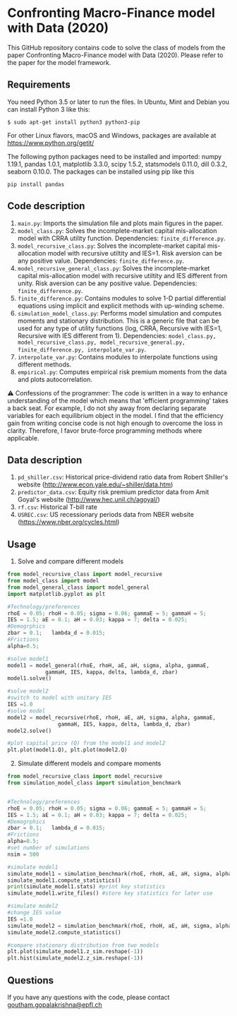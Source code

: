 # Confronting Macro-Finance model with Data (2020)
This GitHub repository contains code to solve the class of models from the paper Confronting Macro-Finance model with Data (2020). Please refer to the paper for the model framework. 

## Requirements
You need Python 3.5 or later to run the files. In Ubuntu, Mint and Debian you can install Python 3 like this:
```
$ sudo apt-get install python3 python3-pip 
```
For other Linux flavors, macOS and Windows, packages are available at
https://www.python.org/getit/

The following python packages need to be installed and imported: numpy 1.19.1, pandas 1.0.1, matplotlib 3.3.0, scipy 1.5.2, statsmodels 0.11.0, dill 0.3.2, seaborn 0.10.0. The packages can be installed using pip like this
```
pip install pandas
```

## Code description
1) ```main.py```: Imports the simulation file and plots main figures in the paper.
2) ```model_class.py```: Solves the incomplete-market capital mis-allocation model with CRRA utility function. Dependencies: ```finite_difference.py```. 
3) ```model_recursive_class.py```: Solves the incomplete-market capital mis-allocation model with recursive utiltity and IES=1. Risk aversion can be any positive value. Dependencies: ```finite_difference.py```.
4) ```model_recursive_general_class.py```: Solves the incomplete-market capital mis-allocation model with recursive utiltity and IES different from unity. Risk aversion can be any positive value. Dependencies: ```finite_difference.py```.
5) ```finite_difference.py```: Contains modules to solve 1-D partial differential equations using implicit and explicit methods with up-winding scheme. 
6) ```simulation_model_class.py```: Performs model simulation and computes moments and stationary distribution. This is a generic file that can be used for any type of utility functions (log, CRRA, Recursive with IES=1, Recursive with IES different from 1). Dependencies: ```model_class.py, model_recursive_class.py, model_recursive_general.py, finite_difference.py, interpolate_var.py```.
7) ```interpolate_var.py```: Contains modules to interpolate functions using different methods.
8) ```empirical.py```: Computes empirical risk premium moments from the data and plots autocorrelation. 

:warning: Confessions of the programmer: The code is written in a way to enhance understanding of the model which means that 'efficient programming' takes a back seat. For example, I do not shy away from declaring separate variables for each equilibrium object in the model. I find that the efficiency gain from writing concise code is not high enough to overcome the loss in clarity. Therefore, I favor brute-force programming methods where applicable.   

## Data description
1) ```pd_shiller.csv```: Historical price-dividend ratio data from Robert Shiller's website (http://www.econ.yale.edu/~shiller/data.htm)
2) ```predictor_data.csv```: Equity risk premium predictor data from Amit Goyal's website (http://www.hec.unil.ch/agoyal/)
3) ```rf.csv```: Historical T-bill rate 
4) ```USREC.csv```: US recessionary periods data from NBER website (https://www.nber.org/cycles.html)

## Usage
1) Solve and compare different models
```python
from model_recursive_class import model_recursive 
from model_class import model 
from model_general_class import model_general 
import matplotlib.pyplot as plt

#Technology/preferences	
rhoE = 0.05; rhoH = 0.05; sigma = 0.06; gammaE = 5; gammaH = 5; 
IES = 1.5; aE = 0.1; aH = 0.03; kappa = 7; delta = 0.025; 
#Demogrphics
zbar = 0.1;   lambda_d = 0.015;
#Frictions
alpha=0.5;

#solve model1
model1 = model_general(rhoE, rhoH, aE, aH, sigma, alpha, gammaE, 
			gammaH, IES, kappa, delta, lambda_d, zbar)
model1.solve()

#solve model2
#switch to model with unitary IES
IES =1.0
#solve model
model2 = model_recursive(rhoE, rhoH, aE, aH, sigma, alpha, gammaE, 
				gammaH, IES, kappa, delta, lambda_d, zbar)
model2.solve()

#plot capital price (Q) from the model1 and model2
plt.plot(model1.Q), plt.plot(model2.Q)
```
2) Simulate different models and compare moments
```python
from model_recursive_class import model_recursive 
from simulation_model_class import simulation_benchmark


#Technology/preferences	
rhoE = 0.05; rhoH = 0.05; sigma = 0.06; gammaE = 5; gammaH = 5; 
IES = 1.5; aE = 0.1; aH = 0.03; kappa = 7; delta = 0.025; 
#Demogrphics
zbar = 0.1;   lambda_d = 0.015;
#Frictions
alpha=0.5;
#set number of simulations
nsim = 500

#simulate model1
simulate_model1 = simulation_benchmark(rhoE, rhoH, aE, aH, sigma, alpha, gammaE, gammaH, IES, kappa, delta, lambda_d, zbar,utility, nsim)
simulate_model1.compute_statistics()
print(simulate_model1.stats) #print key statistics
simulate_model1.write_files() #store key statistics for later use

#simulate model2
#change IES value
IES =1.0
simulate_model2 = simulation_benchmark(rhoE, rhoH, aE, aH, sigma, alpha, gammaE, gammaH, IES, kappa, delta, lambda_d, zbar,utility, nsim)
simulate_model2.compute_statistics()

#compare stationary distribution from two models
plt.plot(simulate_model1.z_sim.reshape(-1)) 
plt.hist(simulate_model2.z_sim.reshape(-1))
```

## Questions
If you have any questions with the code, please contact goutham.gopalakrishna@epfl.ch
